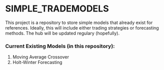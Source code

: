 # SIMPLE_TRADEMODELS
This project is a repository to store simple models that already exist for references.
Ideally, this will include either trading strategies or forecasting methods.
The hub will be updated regulary (hopefully).

### Current Existing Models (in this repository):
1. Moving Average Crossover
2. Holt-Winter Forecasting
